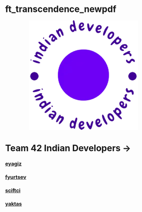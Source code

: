 # ft_transcendence_newpdf

<p align="center">
    <img src="/img/logo.png"/>
</p>

# Team 42 Indian Developers ->
### [eyagiz](https://github.com/fleizean)
### [fyurtsev](https://github.com/fyurtsev)
### [sciftci](https://github.com/temasictfic)
### [yaktas](https://github.com/yeaktas) 
